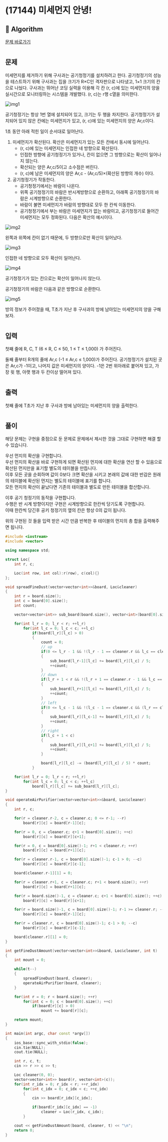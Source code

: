 # (17144) 미세먼지 안녕!
## :100: Algorithm
[문제 바로가기](https://www.acmicpc.net/problem/17144)
#
## 문제
미세먼지를 제거하기 위해 구사과는 공기청정기를 설치하려고 한다. 공기청정기의 성능을 테스트하기 위해 구사과는 집을 크기가 R×C인 격자판으로 나타냈고, 1×1 크기의 칸으로 나눴다. 구사과는 뛰어난 코딩 실력을 이용해 각 칸 (r, c)에 있는 미세먼지의 양을 실시간으로 모니터링하는 시스템을 개발했다. (r, c)는 r행 c열을 의미한다.

![img1](https://upload.acmicpc.net/75d322ad-5a89-4301-b3a7-403fce0ff966/-/preview/)

공기청정기는 항상 1번 열에 설치되어 있고, 크기는 두 행을 차지한다. 공기청정기가 설치되어 있지 않은 칸에는 미세먼지가 있고, (r, c)에 있는 미세먼지의 양은 Ar,c이다.

1초 동안 아래 적힌 일이 순서대로 일어난다.

1. 미세먼지가 확산된다. 확산은 미세먼지가 있는 모든 칸에서 동시에 일어난다.
    - (r, c)에 있는 미세먼지는 인접한 네 방향으로 확산된다.
    - 인접한 방향에 공기청정기가 있거나, 칸이 없으면 그 방향으로는 확산이 일어나지 않는다.
    - 확산되는 양은 Ar,c/5이고 소수점은 버린다.
    - (r, c)에 남은 미세먼지의 양은 Ar,c - (Ar,c/5)×(확산된 방향의 개수) 이다.
2. 공기청정기가 작동한다.
    - 공기청정기에서는 바람이 나온다.
    - 위쪽 공기청정기의 바람은 반시계방향으로 순환하고, 아래쪽 공기청정기의 바람은 시계방향으로 순환한다.
    - 바람이 불면 미세먼지가 바람의 방향대로 모두 한 칸씩 이동한다.
    - 공기청정기에서 부는 바람은 미세먼지가 없는 바람이고, 공기청정기로 들어간 미세먼지는 모두 정화된다.
다음은 확산의 예시이다.

![img2](https://upload.acmicpc.net/7b0d9d57-1296-44cd-8951-4135d27f9446/-/preview/)

왼쪽과 위쪽에 칸이 없기 때문에, 두 방향으로만 확산이 일어났다.

![img3](https://upload.acmicpc.net/cebebfa9-0056-45f1-b705-75b035888085/-/preview/)

인접한 네 방향으로 모두 확산이 일어난다.

![img4](https://upload.acmicpc.net/1ed0d2e9-9767-4b94-bbde-0e1d6a2d52ff/-/preview/)

공기청정기가 있는 칸으로는 확산이 일어나지 않는다.

공기청정기의 바람은 다음과 같은 방향으로 순환한다.

![img5](https://upload.acmicpc.net/94466937-96c7-4f25-9804-530ebd554a59/-/preview/)

방의 정보가 주어졌을 때, T초가 지난 후 구사과의 방에 남아있는 미세먼지의 양을 구해보자.
#
## 입력
첫째 줄에 R, C, T (6 ≤ R, C ≤ 50, 1 ≤ T ≤ 1,000) 가 주어진다.

둘째 줄부터 R개의 줄에 Ar,c (-1 ≤ Ar,c ≤ 1,000)가 주어진다. 공기청정기가 설치된 곳은 Ar,c가 -1이고, 나머지 값은 미세먼지의 양이다. -1은 2번 위아래로 붙어져 있고, 가장 윗 행, 아랫 행과 두 칸이상 떨어져 있다.
#
## 출력
첫째 줄에 T초가 지난 후 구사과 방에 남아있는 미세먼지의 양을 출력한다.
#
## 풀이
해당 문제는 구현을 중점으로 둔 문제로 문제에서 제시한 것을 그대로 구현하면 해결 할 수 있습니다.

우선 먼지의 확산을 구현합니다.  
우선 먼지의 확산을 바로 구현하게 되면 확산된 먼지에 대한 확산을 연산 할 수 있음으로 확산된 먼지만을 표기할 별도의 테이블을 만듭니다.  
이후 모든 곳을 순회하며 값이 0보다 크면 확산을 시키고 본래의 값에 대한 반감은 원래의 테이블에 확산된 먼지는 별도의 테이블에 표기를 합니다.  
모든 먼지의 확산이 끝났다면 기존의 테이블과 별도로 만든 테이블을 합산합니다.  

이후 공기 청정기의 동작을 구현합니다.  
수행은 반 시계 방향이지만 구현은 시계방향으로 한칸씩 당기도록 구현합니다.  
이때 한칸씩 당긴후 공키 청정기의 옆의 칸은 항상 0의 값이 됩니다.

위의 구현된 것 들을 입력 받은 시간 만큼 반복한 후 테이블의 먼지의 총 합을 출력해주면 됩니다.

```cpp
#include <iostream>
#include <vector>

using namespace std;

struct Loc{
    int r, c;

    Loc(int row, int col):r(row), c(col){}
};

void spreadFineDust(vector<vector<int>>&board, Loc&cleaner)
{
    int r = board.size();
    int c = board[0].size();
    int count;

    vector<vector<int>> sub_board(board.size(), vector<int>(board[0].size()));

    for(int l_r = 0; l_r < r; ++l_r)
        for(int l_c = 0; l_c < c; ++l_c)
            if(board[l_r][l_c] > 0)
            {
                count = 0;
                // up
                if(0 <= l_r - 1 && !(l_r - 1 == cleaner.r && l_c == cleaner.c))
                {
                    sub_board[l_r-1][l_c] += board[l_r][l_c] / 5;
                    ++count;
                }
                // down
                if(l_r + 1 < r && !(l_r + 1 == cleaner.r - 1 && l_c == cleaner.c))
                {
                    sub_board[l_r+1][l_c] += board[l_r][l_c] / 5;
                    ++count;
                }
                // left
                if(0 <= l_c - 1 && !(l_c - 1 == cleaner.c && (l_r == cleaner.r || l_r == cleaner.r - 1)))
                {
                    sub_board[l_r][l_c-1] += board[l_r][l_c] / 5;
                    ++count;
                }
                // right
                if(l_c + 1 < c)
                {
                    sub_board[l_r][l_c+1] += board[l_r][l_c] / 5;
                    ++count;
                }

                board[l_r][l_c] -= (board[l_r][l_c] / 5) * count;
            }

    for(int l_r = 0; l_r < r; ++l_r)
        for(int l_c = 0; l_c < c; ++l_c)
            board[l_r][l_c] += sub_board[l_r][l_c];
}

void operateAirPurifier(vector<vector<int>>&board, Loc&cleaner)
{
    int r, c;

    for(r = cleaner.r-2, c = cleaner.c; 0 <= r-1; --r)
        board[r][c] = board[r-1][c];

    for(r = 0, c = cleaner.c; c+1 < board[0].size(); ++c)
        board[r][c] = board[r][c+1];

    for(r = 0, c = board[0].size()-1; r+1 < cleaner.r; ++r)
        board[r][c] = board[r+1][c];

    for(r = cleaner.r-1, c = board[0].size()-1; c-1 > 0; --c)
        board[r][c] = board[r][c-1];

    board[cleaner.r-1][1] = 0;

    for(r = cleaner.r+1, c = cleaner.c; r+1 < board.size(); ++r)
        board[r][c] = board[r+1][c];

    for(r = board.size()-1, c = cleaner.c; c+1 < board[0].size(); ++c)
        board[r][c] = board[r][c+1];

    for(r = board.size()-1, c = board[0].size()-1; r-1 >= cleaner.r; --r)
        board[r][c] = board[r-1][c];

    for(r = cleaner.r, c = board[0].size()-1; c-1 > 0; --c)
        board[r][c] = board[r][c-1];

    board[cleaner.r][1] = 0;
}

int getFineDustAmount(vector<vector<int>>&board, Loc&cleaner, int t)
{
    int mount = 0;

    while(t--)
    {
        spreadFineDust(board, cleaner);
        operateAirPurifier(board, cleaner);
    }

    for(int r = 0; r < board.size(); ++r)
        for(int c = 0; c < board[0].size(); ++c)
            if(board[r][c] > 0)
                mount += board[r][c];

    return mount;
}

int main(int argc, char const *argv[])
{
    ios_base::sync_with_stdio(false);
    cin.tie(NULL);
    cout.tie(NULL);

    int r, c, t;
    cin >> r >> c >> t;

    Loc cleaner(0, 0);
    vector<vector<int>> board(r, vector<int>(c));
    for(int r_idx = 0; r_idx < r; ++r_idx)
        for(int c_idx = 0; c_idx < c; ++c_idx)
        {
            cin >> board[r_idx][c_idx];

            if(board[r_idx][c_idx] == -1)
                cleaner = Loc(r_idx, c_idx);
        }

    cout << getFineDustAmount(board, cleaner, t) << "\n";
    return 0;
}
```